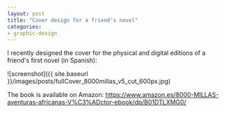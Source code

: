 ```yaml
---
layout: post
title: "Cover design for a friend's novel"
categories:
- graphic-design
---
```


<p>I recently designed the cover for the physical and digital editions of a friend's first novel (in Spanish):</p>


![screenshot]({{ site.baseurl }}/images/posts/fullCover_8000millas_v5_cut_600px.jpg)


<p>The book is available on Amazon: <a href="https://www.amazon.es/8000-MILLAS-aventuras-africanas-V%C3%ADctor-ebook/dp/B01DTLXMG0/">https://www.amazon.es/8000-MILLAS-aventuras-africanas-V%C3%ADctor-ebook/dp/B01DTLXMG0/</a></p>
